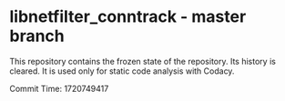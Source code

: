 # libnetfilter_conntrack - master branch

This repository contains the frozen state of the repository.
Its history is cleared. It is used only for static code
analysis with Codacy.

Commit Time: 1720749417